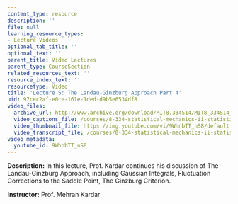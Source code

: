 ```yaml
---
content_type: resource
description: ''
file: null
learning_resource_types:
- Lecture Videos
optional_tab_title: ''
optional_text: ''
parent_title: Video Lectures
parent_type: CourseSection
related_resources_text: ''
resource_index_text: ''
resourcetype: Video
title: 'Lecture 5: The Landau-Ginzburg Approach Part 4'
uid: 97cec2af-e0ce-161e-1ded-d9b5e6534df8
video_files:
  archive_url: http://www.archive.org/download/MIT8.334S14/MIT8_334S14_lec05_300k.mp4
  video_captions_file: /courses/8-334-statistical-mechanics-ii-statistical-physics-of-fields-spring-2014/386e87517a6c59439bf018916f4dc043_9WhnbTT_nS8.vtt
  video_thumbnail_file: https://img.youtube.com/vi/9WhnbTT_nS8/default.jpg
  video_transcript_file: /courses/8-334-statistical-mechanics-ii-statistical-physics-of-fields-spring-2014/8003fdd991be2434da055c3822338331_9WhnbTT_nS8.pdf
video_metadata:
  youtube_id: 9WhnbTT_nS8
---
```


**Description:** In this lecture, Prof. Kardar continues his discussion of The Landau-Ginzburg Approach, including Gaussian Integrals, Fluctuation Corrections to the Saddle Point, The Ginzburg Criterion.

**Instructor:** Prof. Mehran Kardar